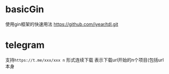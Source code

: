 # basicGin
使用gin框架的快速用法
https://github.com/iyear/tdl.git
# telegram
支持`https://t.me/xxx/xxx n` 形式连续下载 表示下载url开始的n个项目(包括url本身